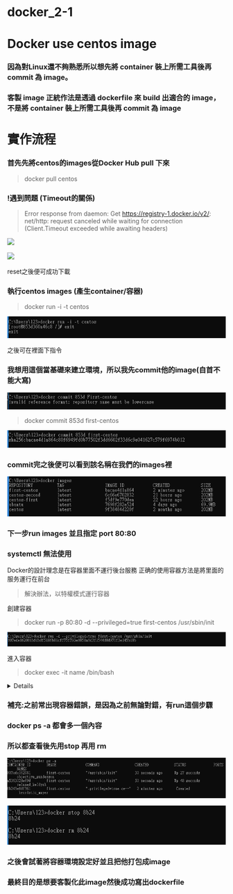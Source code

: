 # docker_2-1
# Docker use centos image

### 因為對Linux還不夠熟悉所以想先將 container 裝上所需工具後再 commit 為 image。

### 客製 image 正統作法是透過 dockerfile 來 build 出適合的 image，不是將 container 裝上所需工具後再 commit 為 image

# 實作流程
### 首先先將centos的images從Docker Hub pull 下來

>docker pull centos

### !遇到問題 (Timeout的關係)
>Error response from daemon: Get https://registry-1.docker.io/v2/: net/http: request canceled while waiting for connection (Client.Timeout exceeded while awaiting headers)

![](https://blog.johnwu.cc/images/x404.png)

![](https://blog.johnwu.cc/images/x405.png)

reset之後便可成功下載

### 執行centos images (產生container/容器)

>docker run -i -t centos

![](https://github.com/a121514191/docker_2/blob/master/centos.PNG)

之後可在裡面下指令

### 我想用這個當基礎來建立環境，所以我先commit他的image(自首不能大寫)

![](https://github.com/a121514191/docker_2/blob/master/lowercase.PNG)

>docker commit 853d first-centos

![](https://github.com/a121514191/docker_2/blob/master/commit.PNG)

### commit完之後便可以看到該名稱在我們的images裡

![](https://github.com/a121514191/docker_2/blob/master/images.PNG)

### 下一步run images 並且指定 port 80:80

### systemctl 無法使用

Docker的設計理念是在容器里面不運行後台服務
正确的使用容器方法是將里面的服务運行在前台

> 解決辦法，以特權模式運行容器

創建容器

> docker run -p 80:80 -d --privileged=true first-centos /usr/sbin/init

![](https://github.com/a121514191/docker_2/blob/master/privil.PNG)

進入容器

> docker exec -it name /bin/bash

<details>
CentOS7.6 安裝 Httpd, PHP7.3

安裝 httpd

yum install httpd

systemctl start httpd.service
systemctl enable httpd.service
(下面防火牆要設定完才能連上網)

設定防火牆

firewall-cmd --add-port=80/tcp --permanent(80=web  執行完才能連到網站)
firewall-cmd --add-port=443/tcp --permanent
# firewall-cmd --add-port=22/tcp --permanent
firewall-cmd --reload
firewall-cmd --get-default-zone
firewall-cmd --zone=public --list-all
firewall-cmd --zone=public --list-all --permanent


因為 php7.3 不在 base repo 裡面, 所以要另外配置來源
yum install http://rpms.remirepo.net/enterprise/remi-release-7.rpm

安裝 yum 配置元件
yum install yum-utils
yum-config-manager --enable remi-php73

安裝 php 相關元件
yum install php php-fpm php-mysqlnd php-mysql php-opcache php-xml php-xmlrpc php-gd php-mbstring php-json

全部安裝好
systemctl restart httpd.service


安裝 mysql 


yum install wget
wget http://repo.mysql.com/mysql-community-release-el7-5.noarch.rpm
sudo rpm -ivh mysql-community-release-el7-5.noarch.rpm
sudo yum install mysql-server
sudo systemctl start mysqld
yum update

設定密碼

第一次設定root密碼(不要進mysql)

[root@li1004-29 mysql]# mysqladmin -u root password
New password: 
Confirm new password: 

重設密碼
mysqladmin -u root -p password 'yourpassword'


各程式目錄

Apache:

預設安裝目錄: /etc/httpd/
DocumentRoot: /var/www/html/
httpd.conf 路徑: /etc/httpd/conf/httpd.conf


PHP:

php.ini 路徑: /etc/php.ini
PHP 模組設定檔目錄: /etc/php.d/
PHP 模組目錄: /usr/lib64/php/modules/

MySQL (MariaDB)

MySQL 設定檔路徑: /etc/my.cnf
MySQL 資料庫目錄: /var/lib/mysql/
mysqldump 檔案路徑: /usr/bin/mysqldump<
</details>


### 補充:之前常出現容器錯誤，是因為之前無論對錯，有run這個步驟
### docker ps -a 都會多一個內容
### 所以都查看後先用stop 再用 rm

![](https://github.com/a121514191/docker_2/blob/master/ps.PNG)

![](https://github.com/a121514191/docker_2/blob/master/stop%26rm.PNG)

### 之後會試著將容器環境設定好並且把他打包成image
### 最終目的是想要客製化此image然後成功寫出dockerfile

